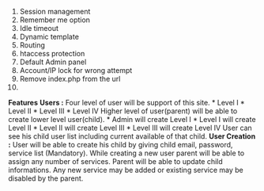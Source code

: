 1. Session management
2. Remember me option
3. Idle timeout
4. Dynamic template
5. Routing
6. htaccess protection
7. Default Admin panel
8. Account/IP lock for wrong attempt
9. Remove index.php from the url
10. 
**Features**
**Users :** Four level of user will be support of this site.
       * Level I
       * Level II
       * Level III
       * Level IV
Higher level of user(parent) will be able to create lower level user(child).
        * Admin will create Level I
        * Level I will create Level II
        * Level II will create Level III
        * Level III will create Level IV
User can see his child user list including current available of that child.
**User Creation :** User will be able to create his child by giving child email, password, service list (Mandatory).
While creating a new user parent will be able to assign any number of services. Parent will be able to update child informations. Any new service may be added or existing service may be disabled by the parent.
